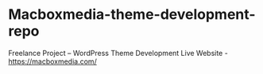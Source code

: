 # Macboxmedia-theme-development-repo
Freelance Project – WordPress Theme Development
Live Website - https://macboxmedia.com/ 

